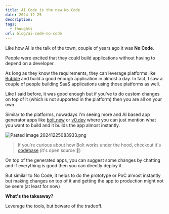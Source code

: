 ```yaml
---
title: AI Code is the new No Code
date: 2024-12-25
description: 
tags:
  - thoughts
url: blog/ai-code-no-code
---
```

Like how AI is the talk of the town, couple of years ago it was **No Code**. 

People were excited that they could build applications without having to depend on a developer.

As long as they know the requirements, they can leverage platforms like [Bubble](https://bubble.io/) and build a good enough application in almost a day. In fact, I saw a couple of people building SaaS applications using those platforms as well.

Like I said before, it was good enough but if you've to do custom changes on top of it (which is not supported in the platform) then you are all on your own.

Similar to the platforms, nowadays I'm seeing more and AI based app generator apps like [bolt.new](https://bolt.new) or [v0.dev](https://v0.dev) where you can just mention what you want to build and it builds the app almost instantly. 



![Pasted image 20241225083933.png](https://images.nesin.io/qblog/AIEngineerGuide/images/2024-12/Pasted-image-20241225083933.png)

> If you're curious about how Bolt works under the hood, checkout it's [codebase](https://github.com/stackblitz/bolt.new) (it's open source 🙌)


On top of the generated apps, you can suggest some changes by chatting and if everything is good then you can directly deploy it.

But similar to No Code, it helps to do the prototype or PoC almost instantly but making changes on top of it and getting the app to production might not be seem (at least for now)

**What's the takeaway?**

Leverage the tools, but beware of the tradeoff. 